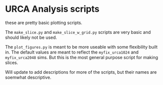 # URCA Analysis scripts
these are pretty basic plotting scripts.

The `make_slice.py` and `make_slice_w_grid.py` scripts are very basic and should likely not be used.

The `plot_figures.py` is meant to be more useable with some flexibility built in. The default values are meant to reflect the `myfix_urca1024` and `myfix_urca2048` sims. But this is the most general purpose script for making slices.

Will update to add descriptions for more of the scripts, but their names are soemwhat descriptive.
